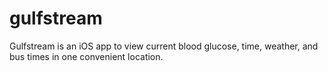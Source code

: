# gulfstream

Gulfstream is an iOS app to view current blood glucose, time, weather, and bus times in one convenient location.

